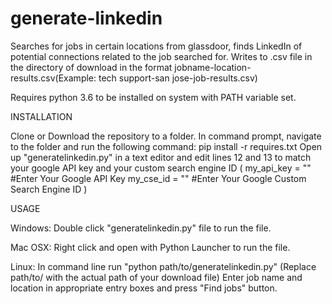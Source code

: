 # generate-linkedin
Searches for jobs in certain locations from glassdoor, finds LinkedIn of potential connections related to the job searched for.
Writes to .csv file in the directory of download in the format jobname-location-results.csv(Example: tech support-san jose-job-results.csv)

Requires python 3.6 to be installed on system with PATH variable set.

INSTALLATION

Clone or Download the repository to a folder.
In command prompt, navigate to the folder and run the following command:
    pip install -r requires.txt
Open up "generatelinkedin.py" in a text editor and edit lines 12 and 13 to match your google API key and your custom search engine ID
(
    my_api_key = "" #Enter Your Google API Key
    my_cse_id = ""  #Enter Your Google Custom Search Engine ID
)


USAGE 

Windows: Double click "generatelinkedin.py" file to run the file.

Mac OSX: Right click and open with Python Launcher to run the file.

Linux: In command line run "python path/to/generatelinkedin.py" (Replace path/to/ with the actual path of your download file)
Enter job name and location in appropriate entry boxes and press "Find jobs" button.

